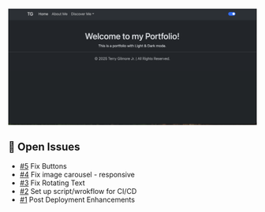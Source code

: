 ![Portfolio Thumbnail](https://github.com/tgilly93/React_Portfolio/blob/main/images/React_Portfolio_thumb.png?raw=true)

## 🚀 Open Issues


<!-- ISSUES-START -->
- [#5](https://github.com/tgilly93/React_Portfolio/issues/5) Fix Buttons
- [#4](https://github.com/tgilly93/React_Portfolio/issues/4) Fix image carousel - responsive
- [#3](https://github.com/tgilly93/React_Portfolio/issues/3) Fix Rotating Text
- [#2](https://github.com/tgilly93/React_Portfolio/issues/2) Set up script/wrokflow for CI/CD
- [#1](https://github.com/tgilly93/React_Portfolio/issues/1) Post Deployment Enhancements
<!-- ISSUES-END --> 
